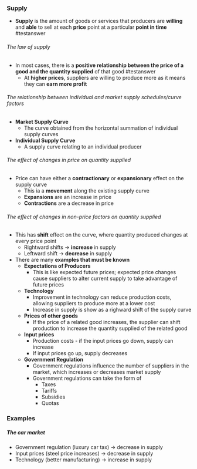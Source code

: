 ### Supply
- **Supply** is the amount of goods or services that producers are **willing** and **able** to sell at each **price** point at a particular **point in time** #testanswer 

###### The law of supply
- In most cases, there is a **positive relationship between the price of a good and the quantity supplied** of that good #testanswer 
	- At **higher prices**, suppliers are willing to produce more as it means they can **earn more profit**

###### The relationship between individual and market supply schedules/curve factors
- **Market Supply Curve**
	- The curve obtained from the horizontal summation of individual supply curves
- **Individual Supply Curve**
	- A supply curve relating to an individual producer

###### The effect of changes in price on quantity supplied
- Price can have either a **contractionary** or **expansionary** effect on the supply curve
	- This ia a **movement** along the existing supply curve
	- **Expansions** are an increase in price
	- **Contractions** are a decrease in price

###### The effect of changes in non-price factors on quantity supplied
- This has **shift** effect on the curve, where quantity produced changes at every price point
	- Rightward shifts $\rightarrow$ **increase** in supply
	- Leftward shift $\rightarrow$ **decrease** in supply
- There are many **examples that must be known**
	- **Expectations of Producers**
		- This is like expected future prices; expected price changes cause suppliers to alter current supply to take advantage of future prices
	- **Technology**
		- Improvement in technology can reduce production costs, allowing suppliers to produce more at a lower cost
		- Increase in supply is show as a righward shift of the supply curve
	- **Prices of other goods**
		- If the price of a related good increases, the supplier can shift production to increase the quantity supplied of the related good
	- **Input prices**
		- Production costs - if the input prices go down, supply can increase
		- If input prices go up, supply decreases
	- **Government Regulation**
		- Government regulations influence the number of suppliers in the market, which increases or decreases market supply
		- Government regulations can take the form of
			- Taxes
			- Tariffs
			- Subsidies
			- Quotas


### Examples
##### The car market
- Government regulation (luxury car tax) $\rightarrow$ decrease in supply
- Input prices (steel price increases) $\rightarrow$ decrease in supply
- Technology (better manufacturing) $\rightarrow$ increase in supply
